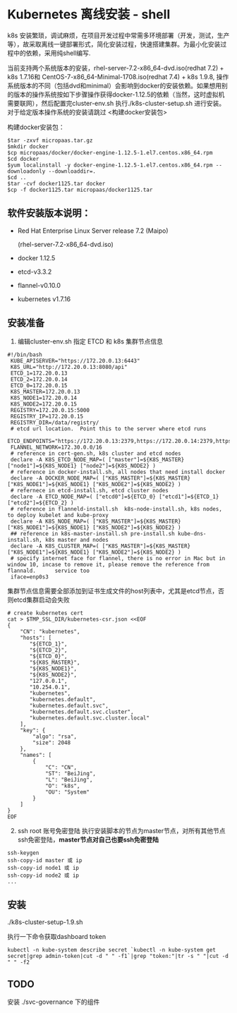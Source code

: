 # Kubernetes 离线安装 - shell

k8s 安装繁琐，调试麻烦，在项目开发过程中常需多环境部署（开发，测试，生产等），故采取离线一键部署形式，简化安装过程，快速搭建集群。为最小化安装过程中的依赖，采用纯shell编写.

当前支持两个系统版本的安装，rhel-server-7.2-x86_64-dvd.iso(redhat 7.2)  + k8s 1.7.16和 CentOS-7-x86_64-Minimal-1708.iso(redhat 7.4) + k8s 1.9.8, 操作系统版本的不同（包括dvd和minimal）会影响到docker的安装依赖。如果想用别的版本的操作系统按如下步骤操作获得docker-1.12.5的依赖（当然，这时虚拟机需要联网），然后配置完cluster-env.sh 执行./k8s-cluster-setup.sh 进行安装。对于给定版本操作系统的安装请跳过 <构建docker安装包>



构建docker安装包：

```shell
$tar -zxvf micropaas.tar.gz
$mkdir docker
$cp micropaas/docker/docker-engine-1.12.5-1.el7.centos.x86_64.rpm
$cd docker
$yum localinstall -y docker-engine-1.12.5-1.el7.centos.x86_64.rpm --downloadonly --downloaddir=.
$cd ..
$tar -cvf docker1125.tar docker
$cp -f docker1125.tar micropaas/docker1125.tar
```



## 软件安装版本说明：



* Red Hat Enterprise Linux Server release 7.2 (Maipo) 

   (rhel-server-7.2-x86_64-dvd.iso)

* docker 1.12.5

* etcd-v3.3.2

* flannel-v0.10.0

* kubernetes v1.7.16

## 安装准备

1. 编辑cluster-env.sh 指定 ETCD 和 k8s 集群节点信息

   
```
#!/bin/bash
 KUBE_APISERVER="https://172.20.0.13:6443"
 K8S_URL="http://172.20.0.13:8080/api"
 ETCD_1=172.20.0.13
 ETCD_2=172.20.0.14
 ETCD_0=172.20.0.15
 K8S_MASTER=172.20.0.13
 K8S_NODE1=172.20.0.14
 K8S_NODE2=172.20.0.15
 REGISTRY=172.20.0.15:5000
 REGISTRY_IP=172.20.0.15
 REGISTRY_DIR=/data/registry/
 # etcd url location.  Point this to the server where etcd runs
 ETCD_ENDPOINTS="https://172.20.0.13:2379,https://172.20.0.14:2379,https://172.20.0.15:2379"
 FLANNEL_NETWORK=172.30.0.0/16
 # reference in cert-gen.sh, k8s cluster and etcd nodes
 declare -A K8S_ETCD_NODE_MAP=( ["master"]=${K8S_MASTER} ["node1"]=${K8S_NODE1} ["node2"]=${K8S_NODE2} )
 # reference in docker-install.sh, all nodes that need install docker
 declare -A DOCKER_NODE_MAP=( ["K8S_MASTER"]=${K8S_MASTER} ["K8S_NODE1"]=${K8S_NODE1} ["K8S_NODE2"]=${K8S_NODE2} )
 # refernece in etcd-install.sh, etcd cluster nodes
 declare -A ETCD_NODE_MAP=( ["etcd0"]=${ETCD_0} ["etcd1"]=${ETCD_1} ["etcd2"]=${ETCD_2} )
 # reference in flanneld-install.sh  k8s-node-install.sh, k8s nodes, to deploy kubelet and kube-proxy
 declare -A K8S_NODE_MAP=( ["K8S_MASTER"]=${K8S_MASTER} ["K8S_NODE1"]=${K8S_NODE1} ["K8S_NODE2"]=${K8S_NODE2} )
 ## reference in k8s-master-install.sh pre-install.sh kube-dns-install.sh, k8s master and nodes
 declare -A K8S_CLUSTER_MAP=( ["K8S_MASTER"]=${K8S_MASTER} ["K8S_NODE1"]=${K8S_NODE1} ["K8S_NODE2"]=${K8S_NODE2} )
 # specify internet face for flannel, there is no error in Mac but in window 10, incase to remove it, please remove the reference from flannald.      service too
 iface=enp0s3
```

集群节点信息需要全部添加到证书生成文件的host列表中，尤其是etcd节点，否则etcd集群启动会失败

```
# create kubernetes cert
cat > $TMP_SSL_DIR/kubernetes-csr.json <<EOF
{
    "CN": "kubernetes",
    "hosts": [
       "${ETCD_1}",
       "${ETCD_2}",
       "${ETCD_0}",
       "${K8S_MASTER}",
       "${K8S_NODE1}",
       "${K8S_NODE2}",
       "127.0.0.1",
       "10.254.0.1",
       "kubernetes",
       "kubernetes.default",
       "kubernetes.default.svc",
       "kubernetes.default.svc.cluster",
       "kubernetes.default.svc.cluster.local"
    ],
    "key": {
        "algo": "rsa",
        "size": 2048
    },
    "names": [
        {
            "C": "CN",
            "ST": "BeiJing",
            "L": "BeiJing",
            "O": "k8s",
            "OU": "System"
        }
    ]
}
EOF
```

2. ssh root 账号免密登陆
    执行安装脚本的节点为master节点，对所有其他节点ssh免密登陆，**master节点对自己也要ssh免密登陆**


```
ssh-keygen
ssh-copy-id master 或 ip
ssh-copy-id node1 或 ip
ssh-copy-id node2 或 ip
...
```

## 安装
./k8s-cluster-setup-1.9.sh

执行一下命令获取dashboard token

```
kubectl -n kube-system describe secret `kubectl -n kube-system get secret|grep admin-token|cut -d " " -f1`|grep "token:"|tr -s " "|cut -d " " -f2
```



## TODO

安装 ./svc-governance 下的组件